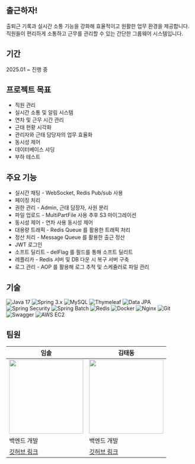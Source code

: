 ## 출근하자! 
출퇴근 기록과 실시간 소통 기능을 강화해 효율적이고 원활한 업무 환경을 제공합니다. 직원들이 편리하게 소통하고 근무를 관리할 수 있는 간단한 그룹웨어 시스템입니다. 

## 기간
2025.01 ~ 진행 중


## 프로젝트 목표
- 직원 관리
- 실시간 소통 및 알림 시스템
- 연차 및 근무 시간 관리
- 근태 현황 시각화
- 관리자와 근태 담당자의 업무 효율화
- 동시성 제어
- 데이터베이스 샤딩
- 부하 테스트


## 주요 기능
- 실시간 채팅 - WebSocket, Redis Pub/sub 사용 
- 페이징 처리 
- 권한 관리 - Admin, 근태 담장자, 사원 분리 
- 파일 업로드 - MultiPartFile 사용 추후 S3 마이그레이션 
- 동시성 제어 - 연차 사용 동시성 제어
- 대용량 트래픽 - Redis Queue 를 활용한 트래픽 처리
- 정산 처리 - Message Queue 를 활용한 출근 정산 
- JWT 로그인 
- 소프트 딜리트 - delFlag 를 필드를 통해 소프트 딜리트
- 레플리카 - Redis 서버 및 DB 다운 시 복구 서버 구축
- 로그 관리 - AOP 를 활용해 로그 추적 및 스케쥴러로 파일 관리

## 기술
![Java 17](https://img.shields.io/badge/Java-17-blue)
![Spring 3.x](https://img.shields.io/badge/Spring-3.x.x-brightgreen)
![MySQL](https://img.shields.io/badge/MySQL-8.x-4479A1)
![Thymeleaf](https://img.shields.io/badge/Thymeleaf-3.x-006F39)
![Data JPA](https://img.shields.io/badge/Data%20JPA-2.x-0076B3)
![Spring Security](https://img.shields.io/badge/Spring%20Security-5.x-6DB33F)
![Spring Batch](https://img.shields.io/badge/Spring%20Batch-4.x-0062A1)
![Redis](https://img.shields.io/badge/Redis-6.x-DC382D)
![Docker](https://img.shields.io/badge/Docker-20.x-blue)
![Nginx](https://img.shields.io/badge/Nginx-1.x-lightgray)
![Git](https://img.shields.io/badge/Git-2.x-F05032)
![Swagger](https://img.shields.io/badge/Swagger-API%20Docs-brightgreen)
![AWS EC2](https://img.shields.io/badge/AWS%20EC2-lightgrey)


## 팀원 
|임솔|김태동|
|-------------------|---------------------------|
| <img src="https://github.com/user-attachments/assets/cb9eb08e-0cff-4c0c-9637-836e0d2fcac2" width="200" height="200">| <img src="https://github.com/user-attachments/assets/7b47759d-0325-46f2-bb7f-188f222ac894" width="200" height="200">|
| 백엔드 개발 | 백엔드 개발 |
| [깃허브 링크](https://github.com/saulsol)    | [깃허브 링크](https://github.com/rlaxoehd4234) |
